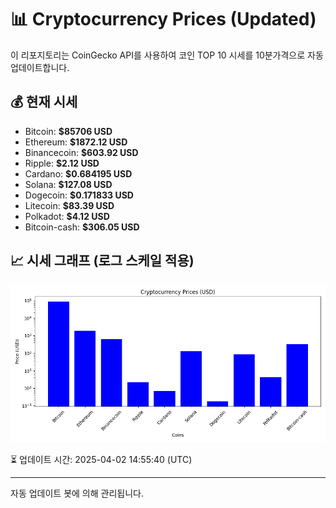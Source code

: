 
# 📊 Cryptocurrency Prices (Updated)

이 리포지토리는 CoinGecko API를 사용하여 코인 TOP 10 시세를 10분가격으로 자동 업데이트합니다.

## 💰 현재 시세
- Bitcoin: **$85706 USD**
- Ethereum: **$1872.12 USD**
- Binancecoin: **$603.92 USD**
- Ripple: **$2.12 USD**
- Cardano: **$0.684195 USD**
- Solana: **$127.08 USD**
- Dogecoin: **$0.171833 USD**
- Litecoin: **$83.39 USD**
- Polkadot: **$4.12 USD**
- Bitcoin-cash: **$306.05 USD**

## 📈 시세 그래프 (로그 스케일 적용)
![Crypto Prices](crypto_prices.png)

⏳ 업데이트 시간: 2025-04-02 14:55:40 (UTC)

---
자동 업데이트 봇에 의해 관리됩니다.
